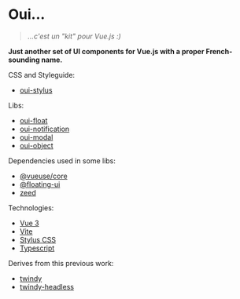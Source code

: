 # Oui...

> *...c'est un "kit" pour Vue.js :)*

**Just another set of UI components for Vue.js with a proper French-sounding name.**

CSS and Styleguide:

- [oui-stylus](./stylus/README.md)

Libs:

- [oui-float](./lib/float/README.md)
- [oui-notification](./lib/notification/README.md)
- [oui-modal](./lib/modal/README.md)
- [oui-object](./lib/object/README.md)

Dependencies used in some libs:

- [@vueuse/core](https://www.npmjs.com/package/@vueuse/core)
- [@floating-ui](https://www.npmjs.com/package/@floating-ui/dom)
- [zeed](https://www.npmjs.com/package/zeed)

Technologies:

- [Vue 3](https://vuejs.org/)
- [Vite](https://vitejs.dev/)
- [Stylus CSS](https://stylus-lang.com/)
- [Typescript](https://www.typescriptlang.org/)

Derives from this previous work:

- [twindy](https://github.com/holtwick/twindy)
- [twindy-headless](https://github.com/holtwick/twindy-headless)
